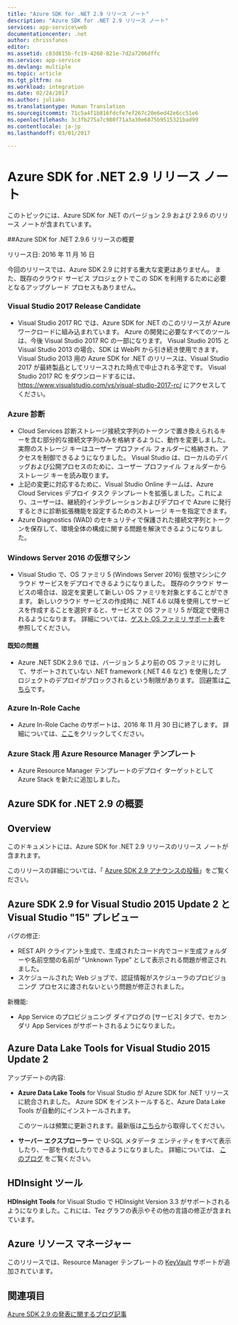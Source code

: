 ```yaml
---
title: "Azure SDK for .NET 2.9 リリース ノート"
description: "Azure SDK for .NET 2.9 リリース ノート"
services: app-service\web
documentationcenter: .net
author: chrissfanos
editor: 
ms.assetid: c83d815b-fc19-4260-821e-7d2a7206dffc
ms.service: app-service
ms.devlang: multiple
ms.topic: article
ms.tgt_pltfrm: na
ms.workload: integration
ms.date: 02/24/2017
ms.author: juliako
ms.translationtype: Human Translation
ms.sourcegitcommit: 71c5a4f1b816fdcfe7ef267c20e6ed42e6cc51e6
ms.openlocfilehash: 3c3fb275a7c980f71a3a30e6875b9515321bad99
ms.contentlocale: ja-jp
ms.lasthandoff: 03/01/2017

---
```

# <a name="azure-sdk-for-net-29-release-notes"></a>Azure SDK for .NET 2.9 リリース ノート

このトピックには、Azure SDK for .NET のバージョン 2.9 および 2.9.6 のリリース ノートが含まれています。

##<a name="azure-sdk-for-net-296-release-summary"></a>Azure SDK for .NET 2.9.6 リリースの概要

リリース日: 2016 年 11 月 16 日
 
今回のリリースでは、Azure SDK 2.9 に対する重大な変更はありません。 また、既存のクラウド サービス プロジェクトでこの SDK を利用するために必要となるアップグレード プロセスもありません。

### <a name="visual-studio-2017-release-candidate"></a>Visual Studio 2017 Release Candidate

- Visual Studio 2017 RC では、Azure SDK for .NET のこのリリースが Azure ワークロードに組み込まれています。 Azure の開発に必要なすべてのツールは、今後 Visual Studio 2017 RC の一部になります。 Visual Studio 2015 と Visual Studio 2013 の場合、SDK は WebPI から引き続き使用できます。 Visual Studio 2013 用の Azure SDK for .NET のリリースは、Visual Studio 2017 が最終製品としてリリースされた時点で中止される予定です。 Visual Studio 2017 RC をダウンロードするには、https://www.visualstudio.com/vs/visual-studio-2017-rc/ にアクセスしてください。

### <a name="azure-diagnostics"></a>Azure 診断

- Cloud Services 診断ストレージ接続文字列のトークンで置き換えられるキーを含む部分的な接続文字列のみを格納するように、動作を変更しました。 実際のストレージ キーはユーザー プロファイル フォルダーに格納され、アクセスを制御できるようになりました。 Visual Studio は、ローカルのデバッグおよび公開プロセスのために、ユーザー プロファイル フォルダーからストレージ キーを読み取ります。 
- 上記の変更に対応するために、Visual Studio Online チームは、Azure Cloud Services デプロイ タスク テンプレートを拡張しました。これにより、ユーザーは、継続的インテグレーションおよびデプロイで Azure に発行するときに診断拡張機能を設定するためのストレージ キーを指定できます。
- Azure Diagnostics (WAD) のセキュリティで保護された接続文字列とトークンを保存して、環境全体の構成に関する問題を解決できるようになりました。
 
### <a name="windows-server-2016-virtual-machines"></a>Windows Server 2016 の仮想マシン

- Visual Studio で、OS ファミリ 5 (Windows Server 2016) 仮想マシンにクラウド サービスをデプロイできるようになりました。 既存のクラウド サービスの場合は、設定を変更して新しい OS ファミリを対象とすることができます。 新しいクラウド サービスの作成時に .NET 4.6 以降を使用してサービスを作成することを選択すると、サービスで OS ファミリ 5 が既定で使用されるようになります。  詳細については、[ゲスト OS ファミリ サポート表](https://azure.microsoft.com/en-us/documentation/articles/cloud-services-guestos-update-matrix/)を参照してください。

#### <a name="known-issues"></a>既知の問題

- Azure .NET SDK 2.9.6 では、バージョン 5 より前の OS ファミリに対して、サポートされていない .NET framework (.NET 4.6 など) を使用したプロジェクトのデプロイがブロックされるという制限があります。 回避策は[こちら](https://github.com/MicrosoftDocs/azure-cloud-services-files/tree/master/Azure%20Targets%20SDK%202.9)です。

 
### <a name="azure-in-role-cache"></a>Azure In-Role Cache 

- Azure In-Role Cache のサポートは、2016 年 11 月 30 日に終了します。 詳細については、[ここ](https://azure.microsoft.com/en-us/blog/azure-managed-cache-and-in-role-cache-services-to-be-retired-on-11-30-2016/)をクリックしてください。

### <a name="azure-resource-manager-templates-for-azure-stack"></a>Azure Stack 用 Azure Resource Manager テンプレート

- Azure Resource Manager テンプレートのデプロイ ターゲットとして Azure Stack を新たに追加しました。


## <a name="azure-sdk-for-net-29-summary"></a>Azure SDK for .NET 2.9 の概要

## <a name="overview"></a>Overview
このドキュメントには、Azure SDK for .NET 2.9 リリースのリリース ノートが含まれます。 

このリリースの詳細については、「 [Azure SDK 2.9 アナウンスの投稿](https://azure.microsoft.com/blog/announcing-visual-studio-azure-tools-and-sdk-2-9/)」をご覧ください。

## <a name="azure-sdk-29-for-visual-studio-2015-update-2-and-visual-studio-15-preview"></a>Azure SDK 2.9 for Visual Studio 2015 Update 2 と Visual Studio "15" プレビュー
バグの修正:

* REST API クライアント生成で、生成されたコード内でコード生成フォルダーや名前空間の名前が "Unknown Type” として表示される問題が修正されました。
* スケジュールされた Web ジョブで、認証情報がスケジューラのプロビジョニング プロセスに渡されないという問題が修正されました。

新機能:

* App Service のプロビジョニング ダイアログの [サービス] タブで、セカンダリ App Services がサポートされるようになりました。 

## <a name="azure-data-lake-tools-for-visual-studio-2015-update-2"></a>Azure Data Lake Tools for Visual Studio 2015 Update 2
アップデートの内容:

* **Azure Data Lake Tools** for Visual Studio が Azure SDK for .NET リリースに統合されました。 Azure SDK をインストールすると、Azure Data Lake Tools が自動的にインストールされます。 
  
    このツールは頻繁に更新されます。最新版は[こちら](http://aka.ms/datalaketool)から取得してください。
* **サーバー エクスプローラー** で U-SQL メタデータ エンティティをすべて表示したり、一部を作成したりできるようになりました。 詳細については、 [このブログ](https://azure.microsoft.com/documentation/services/data-lake-analytics/) をご覧ください。

## <a name="hdinsight-tools"></a>HDInsight ツール
**HDInsight Tools** for Visual Studio で HDInsight Version 3.3 がサポートされるようになりました。これには、Tez グラフの表示やその他の言語の修正が含まれています。

## <a name="azure-resource-manager"></a>Azure リソース マネージャー
このリリースでは、Resource Manager テンプレートの [KeyVault](../azure-resource-manager/resource-manager-keyvault-parameter.md) サポートが追加されています。

## <a name="see-also"></a>関連項目
[Azure SDK 2.9 の発表に関するブログ記事](https://azure.microsoft.com/blog/announcing-visual-studio-azure-tools-and-sdk-2-9/)


